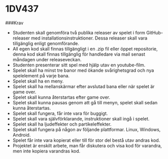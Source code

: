 # 1DV437

###Krav

* Studenten skall genomföra två publika releaser av spelet i form GitHub-releaser med installationsinstruktioner. Dessa releaser skall       vara tillgänglig enligt genomförande.  
* All egen kod skall finnas tillgängligt i en .zip fil eller öppet repositorie, denna kod skall finnas tillgänglig för handledare via        mail senast måndagen under releaseveckan.  
* Studenten presenterar sitt spel med hjälp utav en youtube-film.  
* Spelet skall ha minst tre banor med ökande svårighetsgrad och nya spelelement på varje bana.  
* Spelet skall ha en meny.   
* Spelet skall ha mellanskärmar efter avslutad bana eller när spelet är game over.  
* Spelet skall kunna återstartas efter game over.  
* Spelet skall kunna pausas genom att gå till menyn, spelet skall sedan kunna återstartas.  
* Spelet skall fungera, får inte vara för buggigt.  
* Spelet skall vara självförklarande, instruktioner skall ingå i spelet.  
* Spelet skall ha ljudeffekter och partikeleffekter.  
* Spelet skall fungera på någon av följande plattformar. Linux, Windows, Android.  
* Spelet får inte vara kopierat eller till för stor del bestå utav andras kod.  
* Projektet är enskilt arbete, man får diskutera och visa kod för varandra, men inte kopiera varandras kod.  




